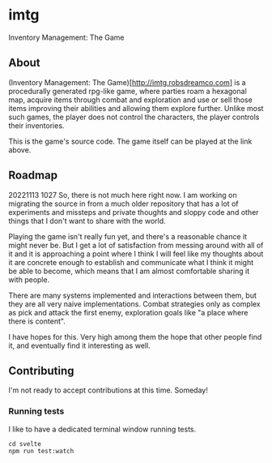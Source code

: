# imtg
Inventory Management: The Game

## About

(Inventory Management: The Game)[http://imtg.robsdreamco.com] is a procedurally generated rpg-like game, where parties roam a hexagonal map, acquire items through combat and exploration and use or sell those items improving their abilities and allowing them explore further. Unlike most such games, the player does not control the characters, the player controls their inventories.

This is the game's source code. The game itself can be played at the link above.

## Roadmap
20221113 1027 So, there is not much here right now. I am working on migrating the source in from a much older repository that has a lot of experiments and missteps and private thoughts and sloppy code and other things that I don't want to share with the world. 

Playing the game isn't really fun yet, and there's a reasonable chance it might never be. But I get a lot of satisfaction from messing around with all of it and it is approaching a point where I think I will feel like my thoughts about it are concrete enough to establish and communicate what I think it might be able to become, which means that I am almost comfortable sharing it with people. 

There are many systems implemented and interactions between them, but they are all very naive implementations. Combat strategies only as complex as pick and attack the first enemy, exploration goals like "a place where there is content". 

I have hopes for this. Very high among them the hope that other people find it, and eventually find it interesting as well.

## Contributing
I'm not ready to accept contributions at this time. Someday!

### Running tests
I like to have a dedicated terminal window running tests. 
```
cd svelte
npm run test:watch
```
